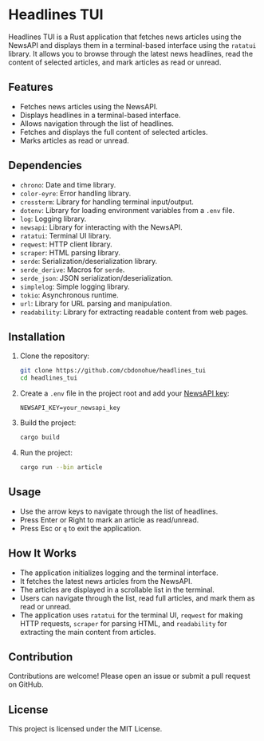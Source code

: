 # Headlines TUI

Headlines TUI is a Rust application that fetches news articles using the NewsAPI and displays them in a terminal-based interface using the `ratatui` library. It allows you to browse through the latest news headlines, read the content of selected articles, and mark articles as read or unread.

## Features

- Fetches news articles using the NewsAPI.
- Displays headlines in a terminal-based interface.
- Allows navigation through the list of headlines.
- Fetches and displays the full content of selected articles.
- Marks articles as read or unread.

## Dependencies

- `chrono`: Date and time library.
- `color-eyre`: Error handling library.
- `crossterm`: Library for handling terminal input/output.
- `dotenv`: Library for loading environment variables from a `.env` file.
- `log`: Logging library.
- `newsapi`: Library for interacting with the NewsAPI.
- `ratatui`: Terminal UI library.
- `reqwest`: HTTP client library.
- `scraper`: HTML parsing library.
- `serde`: Serialization/deserialization library.
- `serde_derive`: Macros for `serde`.
- `serde_json`: JSON serialization/deserialization.
- `simplelog`: Simple logging library.
- `tokio`: Asynchronous runtime.
- `url`: Library for URL parsing and manipulation.
- `readability`: Library for extracting readable content from web pages.

## Installation

1. Clone the repository:
    ```sh
    git clone https://github.com/cbdonohue/headlines_tui
    cd headlines_tui
    ```

2. Create a `.env` file in the project root and add your [NewsAPI key](https://newsdata.io/):
    ```env
    NEWSAPI_KEY=your_newsapi_key
    ```

3. Build the project:
    ```sh
    cargo build
    ```

4. Run the project:
    ```sh
    cargo run --bin article
    ```

## Usage

- Use the arrow keys to navigate through the list of headlines.
- Press Enter or Right to mark an article as read/unread.
- Press Esc or `q` to exit the application.

## How It Works

- The application initializes logging and the terminal interface.
- It fetches the latest news articles from the NewsAPI.
- The articles are displayed in a scrollable list in the terminal.
- Users can navigate through the list, read full articles, and mark them as read or unread.
- The application uses `ratatui` for the terminal UI, `reqwest` for making HTTP requests, `scraper` for parsing HTML, and `readability` for extracting the main content from articles.

## Contribution

Contributions are welcome! Please open an issue or submit a pull request on GitHub.

## License

This project is licensed under the MIT License.
